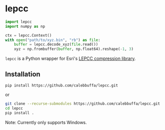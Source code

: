 # lepcc

```python
import lepcc
import numpy as np

ctx = lepcc.Context()
with open("path/to/xyz.bin", "rb") as file:
    buffer = lepcc.decode_xyz(file.read())
    xyz = np.frombuffer(buffer, np.float64).reshape(-1, 3)
```

`lepcc` is a Python wrapper for Esri's [LEPCC compression library](https://github.com/Esri/lepcc).

## Installation

`pip install https://github.com/calebbuffa/lepcc.git`

or

```bash
git clone --recurse-submodules https://github.com/calebbuffa/lepcc.git
cd lepcc
pip install .
```

Note: Currently only supports Windows.
